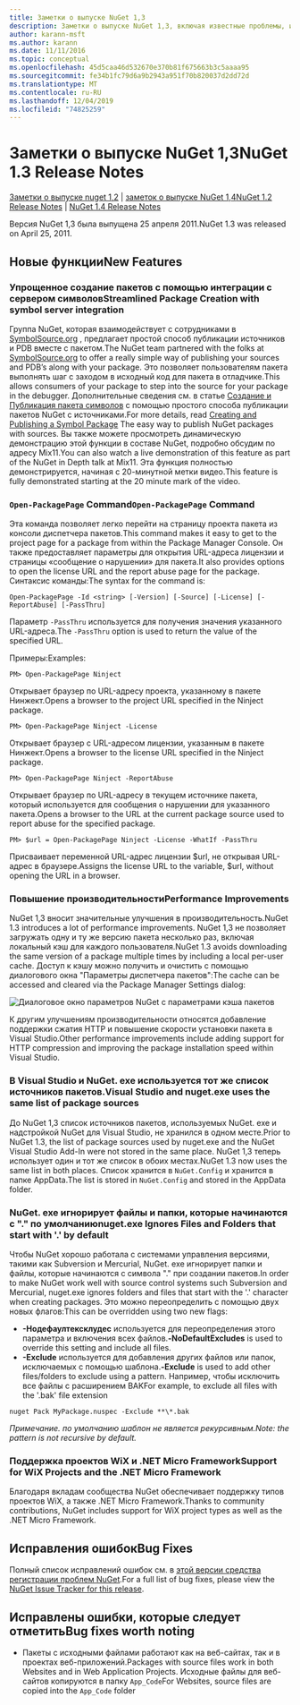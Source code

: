 ```yaml
---
title: Заметки о выпуске NuGet 1,3
description: Заметки о выпуске NuGet 1,3, включая известные проблемы, исправления ошибок, добавленные функции и DCR.
author: karann-msft
ms.author: karann
ms.date: 11/11/2016
ms.topic: conceptual
ms.openlocfilehash: 45d5caa46d532670e370b81f675663b3c5aaaa95
ms.sourcegitcommit: fe34b1fc79d6a9b2943a951f70b820037d2dd72d
ms.translationtype: MT
ms.contentlocale: ru-RU
ms.lasthandoff: 12/04/2019
ms.locfileid: "74825259"
---
```

# <a name="nuget-13-release-notes"></a><span data-ttu-id="83048-103">Заметки о выпуске NuGet 1,3</span><span class="sxs-lookup"><span data-stu-id="83048-103">NuGet 1.3 Release Notes</span></span>

<span data-ttu-id="83048-104">[Заметки о выпуске nuget 1,2](../release-notes/nuget-1.2.md) | [заметок о выпуске NuGet 1,4](../release-notes/nuget-1.4.md)</span><span class="sxs-lookup"><span data-stu-id="83048-104">[NuGet 1.2 Release Notes](../release-notes/nuget-1.2.md) | [NuGet 1.4 Release Notes](../release-notes/nuget-1.4.md)</span></span>

<span data-ttu-id="83048-105">Версия NuGet 1,3 была выпущена 25 апреля 2011.</span><span class="sxs-lookup"><span data-stu-id="83048-105">NuGet 1.3 was released on April 25, 2011.</span></span>

## <a name="new-features"></a><span data-ttu-id="83048-106">Новые функции</span><span class="sxs-lookup"><span data-stu-id="83048-106">New Features</span></span>

### <a name="streamlined-package-creation-with-symbol-server-integration"></a><span data-ttu-id="83048-107">Упрощенное создание пакетов с помощью интеграции с сервером символов</span><span class="sxs-lookup"><span data-stu-id="83048-107">Streamlined Package Creation with symbol server integration</span></span>

<span data-ttu-id="83048-108">Группа NuGet, которая взаимодействует с сотрудниками в [SymbolSource.org](http://www.symbolsource.org/) , предлагает простой способ публикации источников и PDB вместе с пакетом.</span><span class="sxs-lookup"><span data-stu-id="83048-108">The NuGet team partnered with the folks at [SymbolSource.org](http://www.symbolsource.org/) to offer a really simple way of publishing your sources and PDB’s along with your package.</span></span> <span data-ttu-id="83048-109">Это позволяет пользователям пакета выполнять шаг с заходом в исходный код для пакета в отладчике.</span><span class="sxs-lookup"><span data-stu-id="83048-109">This allows consumers of your package to step into the source for your package in the debugger.</span></span> <span data-ttu-id="83048-110">Дополнительные сведения см. в статье [Создание и Публикация пакета символов](../create-packages/symbol-packages.md) с помощью простого способа публикации пакетов NuGet с источниками.</span><span class="sxs-lookup"><span data-stu-id="83048-110">For more details, read [Creating and Publishing a Symbol Package](../create-packages/symbol-packages.md) The easy way to publish NuGet packages with sources.</span></span> <span data-ttu-id="83048-111">Вы также можете просмотреть динамическую демонстрацию этой функции в составе NuGet, подробно обсудим по адресу Mix11.</span><span class="sxs-lookup"><span data-stu-id="83048-111">You can also watch a live demonstration of this feature as part of the NuGet in Depth talk at Mix11.</span></span> <span data-ttu-id="83048-112">Эта функция полностью демонстрируется, начиная с 20-минутной метки видео.</span><span class="sxs-lookup"><span data-stu-id="83048-112">This feature is fully demonstrated starting at the 20 minute mark of the video.</span></span>

### <a name="open-packagepage-command"></a><span data-ttu-id="83048-113">`Open-PackagePage` Command</span><span class="sxs-lookup"><span data-stu-id="83048-113">`Open-PackagePage` Command</span></span>

<span data-ttu-id="83048-114">Эта команда позволяет легко перейти на страницу проекта пакета из консоли диспетчера пакетов.</span><span class="sxs-lookup"><span data-stu-id="83048-114">This command makes it easy to get to the project page for a package from within the Package Manager Console.</span></span> <span data-ttu-id="83048-115">Он также предоставляет параметры для открытия URL-адреса лицензии и страницы «сообщение о нарушении» для пакета.</span><span class="sxs-lookup"><span data-stu-id="83048-115">It also provides options to open the license URL and the report abuse page for the package.</span></span>
<span data-ttu-id="83048-116">Синтаксис команды:</span><span class="sxs-lookup"><span data-stu-id="83048-116">The syntax for the command is:</span></span>

    Open-PackagePage -Id <string> [-Version] [-Source] [-License] [-ReportAbuse] [-PassThru]

<span data-ttu-id="83048-117">Параметр `-PassThru` используется для получения значения указанного URL-адреса.</span><span class="sxs-lookup"><span data-stu-id="83048-117">The `-PassThru` option is used to return the value of the specified URL.</span></span>

<span data-ttu-id="83048-118">Примеры:</span><span class="sxs-lookup"><span data-stu-id="83048-118">Examples:</span></span>

    PM> Open-PackagePage Ninject

<span data-ttu-id="83048-119">Открывает браузер по URL-адресу проекта, указанному в пакете Нинжект.</span><span class="sxs-lookup"><span data-stu-id="83048-119">Opens a browser to the project URL specified in the Ninject package.</span></span>

    PM> Open-PackagePage Ninject -License

<span data-ttu-id="83048-120">Открывает браузер с URL-адресом лицензии, указанным в пакете Нинжект.</span><span class="sxs-lookup"><span data-stu-id="83048-120">Opens a browser to the license URL specified in the Ninject package.</span></span>

    PM> Open-PackagePage Ninject -ReportAbuse

<span data-ttu-id="83048-121">Открывает браузер по URL-адресу в текущем источнике пакета, который используется для сообщения о нарушении для указанного пакета.</span><span class="sxs-lookup"><span data-stu-id="83048-121">Opens a browser to the URL at the current package source used to report abuse for the specified package.</span></span>

    PM> $url = Open-PackagePage Ninject -License -WhatIf -PassThru

<span data-ttu-id="83048-122">Присваивает переменной URL-адрес лицензии $url, не открывая URL-адрес в браузере.</span><span class="sxs-lookup"><span data-stu-id="83048-122">Assigns the license URL to the variable, $url, without opening the URL in a browser.</span></span>

### <a name="performance-improvements"></a><span data-ttu-id="83048-123">Повышение производительности</span><span class="sxs-lookup"><span data-stu-id="83048-123">Performance Improvements</span></span>

<span data-ttu-id="83048-124">NuGet 1,3 вносит значительные улучшения в производительность.</span><span class="sxs-lookup"><span data-stu-id="83048-124">NuGet 1.3 introduces a lot of performance improvements.</span></span> <span data-ttu-id="83048-125">NuGet 1,3 не позволяет загружать одну и ту же версию пакета несколько раз, включая локальный кэш для каждого пользователя.</span><span class="sxs-lookup"><span data-stu-id="83048-125">NuGet 1.3 avoids downloading the same version of a package multiple times by including a local per-user cache.</span></span> <span data-ttu-id="83048-126">Доступ к кэшу можно получить и очистить с помощью диалогового окна "Параметры диспетчера пакетов":</span><span class="sxs-lookup"><span data-stu-id="83048-126">The cache can be accessed and cleared via the Package Manager Settings dialog:</span></span>

![Диалоговое окно параметров NuGet с параметрами кэша пакетов](./media/nuget-options.png)

<span data-ttu-id="83048-128">К другим улучшениям производительности относятся добавление поддержки сжатия HTTP и повышение скорости установки пакета в Visual Studio.</span><span class="sxs-lookup"><span data-stu-id="83048-128">Other performance improvements include adding support for HTTP compression and improving the package installation speed within Visual Studio.</span></span>

### <a name="visual-studio-and-nugetexe-uses-the-same-list-of-package-sources"></a><span data-ttu-id="83048-129">В Visual Studio и NuGet. exe используется тот же список источников пакетов.</span><span class="sxs-lookup"><span data-stu-id="83048-129">Visual Studio and nuget.exe uses the same list of package sources</span></span>

<span data-ttu-id="83048-130">До NuGet 1,3 список источников пакетов, используемых NuGet. exe и надстройкой NuGet для Visual Studio, не хранился в одном месте.</span><span class="sxs-lookup"><span data-stu-id="83048-130">Prior to NuGet 1.3, the list of package sources used by nuget.exe and the NuGet Visual Studio Add-In were not stored in the same place.</span></span> <span data-ttu-id="83048-131">NuGet 1,3 теперь использует один и тот же список в обоих местах.</span><span class="sxs-lookup"><span data-stu-id="83048-131">NuGet 1.3 now uses the same list in both places.</span></span> <span data-ttu-id="83048-132">Список хранится в `NuGet.Config` и хранится в папке AppData.</span><span class="sxs-lookup"><span data-stu-id="83048-132">The list is stored in `NuGet.Config` and stored in the AppData folder.</span></span>

### <a name="nugetexe-ignores-files-and-folders-that-start-with--by-default"></a><span data-ttu-id="83048-133">NuGet. exe игнорирует файлы и папки, которые начинаются с "." по умолчанию</span><span class="sxs-lookup"><span data-stu-id="83048-133">nuget.exe Ignores Files and Folders that start with '.' by default</span></span>

<span data-ttu-id="83048-134">Чтобы NuGet хорошо работала с системами управления версиями, такими как Subversion и Mercurial, NuGet. exe игнорирует папки и файлы, которые начинаются с символа "." при создании пакетов.</span><span class="sxs-lookup"><span data-stu-id="83048-134">In order to make NuGet work well with source control systems such Subversion and Mercurial, nuget.exe ignores folders and files that start with the '.' character when creating packages.</span></span> <span data-ttu-id="83048-135">Это можно переопределить с помощью двух новых флагов:</span><span class="sxs-lookup"><span data-stu-id="83048-135">This can be overridden using two new flags:</span></span>

* <span data-ttu-id="83048-136">__-Нодефаултексклудес__ используется для переопределения этого параметра и включения всех файлов.</span><span class="sxs-lookup"><span data-stu-id="83048-136">__-NoDefaultExcludes__ is used to override this setting and include all files.</span></span>
* <span data-ttu-id="83048-137">__-Exclude__ используется для добавления других файлов или папок, исключаемых с помощью шаблона.</span><span class="sxs-lookup"><span data-stu-id="83048-137">__-Exclude__ is used to add other files/folders to exclude using a pattern.</span></span> <span data-ttu-id="83048-138">Например, чтобы исключить все файлы с расширением BAK</span><span class="sxs-lookup"><span data-stu-id="83048-138">For example, to exclude all files with the '.bak' file extension</span></span>

```cli
nuget Pack MyPackage.nuspec -Exclude **\*.bak
```  

<span data-ttu-id="83048-139">_Примечание. по умолчанию шаблон не является рекурсивным._</span><span class="sxs-lookup"><span data-stu-id="83048-139">_Note: the pattern is not recursive by default._</span></span>

### <a name="support-for-wix-projects-and-the-net-micro-framework"></a><span data-ttu-id="83048-140">Поддержка проектов WiX и .NET Micro Framework</span><span class="sxs-lookup"><span data-stu-id="83048-140">Support for WiX Projects and the .NET Micro Framework</span></span>

<span data-ttu-id="83048-141">Благодаря вкладам сообщества NuGet обеспечивает поддержку типов проектов WiX, а также .NET Micro Framework.</span><span class="sxs-lookup"><span data-stu-id="83048-141">Thanks to community contributions, NuGet includes support for WiX project types as well as the .NET Micro Framework.</span></span>

## <a name="bug-fixes"></a><span data-ttu-id="83048-142">Исправления ошибок</span><span class="sxs-lookup"><span data-stu-id="83048-142">Bug Fixes</span></span>

<span data-ttu-id="83048-143">Полный список исправлений ошибок см. в [этой версии средства регистрации проблем NuGet](http://nuget.codeplex.com/workitem/list/advanced?keyword=&status=All&type=All&priority=All&release=NuGet%201.3&assignedTo=All&component=All&sortField=LastUpdatedDate&sortDirection=Descending&page=0).</span><span class="sxs-lookup"><span data-stu-id="83048-143">For a full list of bug fixes, please view the [NuGet Issue Tracker for this release](http://nuget.codeplex.com/workitem/list/advanced?keyword=&status=All&type=All&priority=All&release=NuGet%201.3&assignedTo=All&component=All&sortField=LastUpdatedDate&sortDirection=Descending&page=0).</span></span>

## <a name="bug-fixes-worth-noting"></a><span data-ttu-id="83048-144">Исправлены ошибки, которые следует отметить</span><span class="sxs-lookup"><span data-stu-id="83048-144">Bug fixes worth noting</span></span>

* <span data-ttu-id="83048-145">Пакеты с исходными файлами работают как на веб-сайтах, так и в проектах веб-приложений.</span><span class="sxs-lookup"><span data-stu-id="83048-145">Packages with source files work in both Websites and in Web Application Projects.</span></span>
<span data-ttu-id="83048-146">Исходные файлы для веб-сайтов копируются в папку `App_Code`</span><span class="sxs-lookup"><span data-stu-id="83048-146">For Websites, source files are copied into the `App_Code` folder</span></span>

